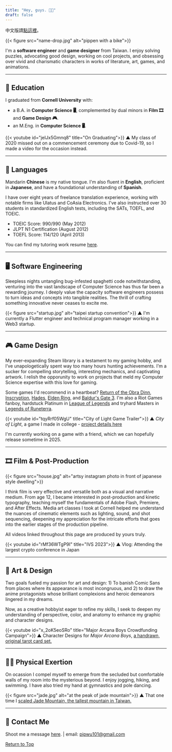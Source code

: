 ```yaml
---
title: "Hey, guys. 👋🏼"
draft: false
---
```

中文版請[點這裡](single/bio-chinese/)。

{{< figure src="name-drop.jpg" alt="pippen with a bike">}}

I'm a **software engineer** and **game designer** from Taiwan. I enjoy solving puzzles, advocating good design, working on cool projects, and obsessing over vivid and charismatic characters in works of literature, art, games, and animations.

---

📖 Education
------------

I graduated from **Cornell University** with:

- a B.A. in **Computer Science 🖥️**, complemented by dual minors in **Film 🎞️** and **Game Design 🎮**.
- an M.Eng. in **Computer Science 🖥️**.

{{< youtube id="jeIJx5Gmnq8" title="On Graduating">}}
<span class='caption'>▲ My class of 2020 missed out on a commencement ceremony due to Covid-19, so I made a video for the occasion instead.</span>

---

📢 Languages
------------

Mandarin **Chinese** is my native tongue. I'm also fluent in **English**, proficient in **Japanese**, and have a foundational understanding of **Spanish**.

I have over eight years of freelance translation experience, working with notable firms like Ulatus and CoAsia Electronics. I've also instructed over 30 students in standardized English tests, including the SATs, TOEFL, and TOEIC.

- TOEIC Score: 990/990 (May 2012)
- JLPT N1 Certification (August 2012)
- TOEFL Score: 114/120 (April 2013)

You can find my tutoring work resume [here](tutoring/).

---

🖥️ Software Engineering
-----------------------

Sleepless nights untangling bug-infested spaghetti code notwithstanding, venturing into the vast landscape of Computer Science has thus far been a rewarding journey. I deeply value the capacity software engineers possess to turn ideas and concepts into tangible realities. The thrill of crafting something innovative never ceases to excite me.

{{< figure src="startup.jpg" alt="taipei startup convention">}}
<span class='caption'>▲ I'm currently a Flutter engineer and technical program manager working in a Web3 startup.</span>

---

🎮 Game Design
--------------

My ever-expanding Steam library is a testament to my gaming hobby, and I’ve unapologetically spent way too many hours hunting achievements. I'm a sucker for compelling storytelling, interesting mechanics, and captivating artwork. I relish the opporunity to work on projects that meld my Computer Science expertise with this love for gaming.

Some games I'd recommend in a heartbeat? [Return of the Obra Dinn](https://store.steampowered.com/app/653530/Return_of_the_Obra_Dinn/), [Inscryption](https://store.steampowered.com/app/1092790/Inscryption/), [Hades](https://store.steampowered.com/app/1145360/Hades/), [Elden Ring](https://store.steampowered.com/app/1245620/ELDEN_RING/), and [Baldur's Gate 3](https://store.steampowered.com/app/1086940/Baldurs_Gate_3/). I'm also a Riot Games fanboy, hardstuck Platinum in [League of Legends](https://www.leagueoflegends.com/) and tryhard Masters in [Legends of Runeterra](https://playruneterra.com/).

{{< youtube id="tqyRrf05WgU" title="City of Light Game Trailer">}}
<span class='caption'>▲ *City of Light*, a game I made in college - [project details here](projects/city-of-light/)</span>

I'm currently working on a game with a friend, which we can hopefully release sometime in 2025.

---

🎞️ Film & Post-Production
-------------------------

{{< figure src="house.jpg" alt="artsy instagram photo in front of japanese style dwelling">}}

I think film is very effective and versatile both as a visual and narrative medium. From age 12, I became interested in post-production and kinetic typography, teaching myself the fundamentals of Adobe Flash, Premiere, and After Effects. Media art classes I took at Cornell helped me understand the nuances of cinematic elements such as lighting, sound, and shot sequencing, deepening my appreciation for the intricate efforts that goes into the earlier stages of the production pipeline.

All videos linked throughout this page are produced by yours truly.

{{< youtube id="rMf36WTgP9I" title="IVS 2023">}}
<span class='caption'>▲ Vlog: Attending the largest crypto conference in Japan</span>

---

🎨 Art & Design
---------------

Two goals fueled my passion for art and design: 1) To banish Comic Sans from places where its appearance is most incongruous, and 2) to draw the anime protagonists whose brilliant complexions and heroic demeanors lingered in my dreams.

Now, as a creative hobbyist eager to refine my skills, I seek to deepen my understanding of perspective, color, and anatomy to enhance my graphic and character designs.

{{< youtube id="x_2oK5eoSRo" title="Major Arcana Boys Crowdfunding Campaign">}}
<span class='caption'>▲ Character Designs for *Major Arcana Boys*, [a handrawn, original tarot card set.](https://www.zeczec.com/projects/tarot-boys)</span>

---

💪🏼 Physical Exertion
--------------------

On ocassion I compel myself to emerge from the secluded but comfortable walls of my room into the mysterious beyond. I enjoy jogging, hiking, and swimming. I have also tried my hand at gymnastics and pole dancing.

{{< figure src="jade.jpg" alt="at the peak of jade mountain">}}
<span class='caption'>▲ That one time I [scaled Jade Mountain, the tallest mountain in Taiwan.](posts/jade-mountain/)</span>

---

📩 Contact Me
-------------

Shoot me a message [here](mailto:pipwu101@gmail.com). | email: <pipwu101@gmail.com>

[Return to Top](#)